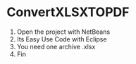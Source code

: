 # ConvertXLSXTOPDF
1. Open the project with NetBeans
2. Its Easy Use Code with Eclipse
3. You need one archive .xlsx
4. Fin
